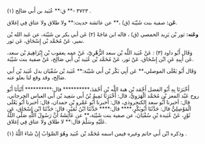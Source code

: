٣٧٢٣ -** ق:** عُبَيد بن أَبي صَالِح (١) .

**عَن:** صفية بنت شَيْبَة (ق) ،** عن عائشة حديث:** ولا طلاق ولا عتاق فِي إغلاق.

**وعَنه:** ثور بْن يَزِيد الحمصي (ق) ، قاله ابن مَاجَهْ (٢) عَن أبي بكر بن شَيْبَة، عن عَبد الله بْن نمير، عَنْ مُحَمَّد بْن إِسْحَاق، عَن ثور.

وَقَال أَبُو داود (٣) : عَنْ عُبَيد اللَّه بْن سعد الزُّهْرِيّ، عَنْ عمه يعقوب بْن إِبْرَاهِيمَ بْن سعد، عَن أَبِيهِ عَنِ ابْن إِسْحَاق، عَنْ ثور، عَنْ مُحَمَّد بْن عُبَيد بْن أَبي صَالِح، عَنْ صفية بنت شَيْبَة.

وَقَال أَبُو يَعْلَى الموصلي،** عَن أَبِي بَكْر بْن أَبي شَيْبَة:** عُبَيد بْن سُفْيَان بدل عُبَيد بْن أَبي صَالِح، وقد وقع لنا بعلو عنه.

أَخْبَرَنَا بِهِ أَبُو الفضل أَحْمَد بْن هبة اللَّه بْنِ أَحْمَدَ،********** قال:********** أَنْبَأَنَا أَبُو روح عَبْد المعز بْن مُحَمَّد الْهَرَوِيُّ، قال: أَخْبَرَنَا تَمِيمُ بْنُ أَبي سَعِيد بْن أَبي العباس الجرجاني، قال: أخبرنا أَبُو سعد الكنجروذي، قال: أخبرنا أَبُو عَمْرو بْن حمدان، قال: أخبرنا أَبُو يَعْلَى الْمَوْصِلِيُّ قال: حَدَّثَنَا أَبُوبَكْرٍ،**** قال:**** حَدَّثَنَا ابْنُ نُمَيْرٍ، قال: حَدَّثَنَا ابْن إِسْحَاق، عَنِ ثَوْرٍ، عَنْ عُبَيدة بْنِ سُفْيَانَ، عن صفية بنت شَيْبَة،** عن عَائِشَةُ أَنَّ رَسُولَ اللَّهِ صَلَّى اللَّهُ عَلَيْهِ وسَلَّمَ قال:** لا طلاق ولا عتاق فِي إغلاق.

وذكره ابْن أَبي حاتم وغيره فيمن اسمه مُحَمَّد بْن عُبَيد وهُوَ الصَّوَابُ إِنْ شَاءَ اللَّهُ (١) .